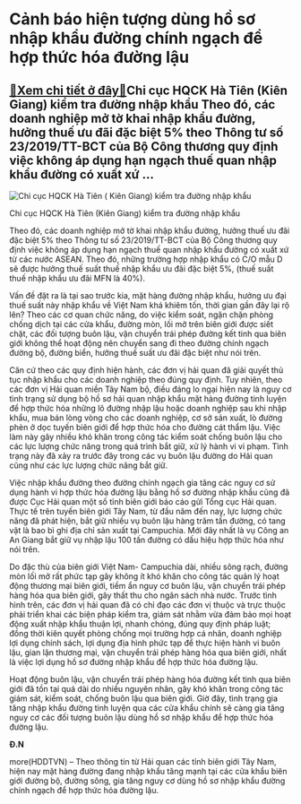 Cảnh báo hiện tượng dùng hồ sơ nhập khẩu đường chính ngạch để hợp thức hóa đường lậu
====================================================================================

[:gift:Xem chi tiết ở đây:gift:](https://hddtvn.com/canh-bao-hien-tuong-dung-ho-so-nhap-khau-duong-chinh-ngach-de-hop-thuc-hoa-duong-lau/)Chi cục HQCK Hà Tiên (Kiên Giang) kiểm tra đường nhập khẩu Theo đó, các doanh nghiệp mở tờ khai nhập khẩu đường, hưởng thuế ưu đãi đặc biệt 5% theo Thông tư số 23/2019/TT-BCT của Bộ Công thương quy định việc không áp dụng hạn ngạch thuế quan nhập khẩu đường có xuất xứ …
------------------------------------------------------------------------------------------------------------------------------------------------------------------------------------------------------------------------------------------------------------------------------





![Chi cục HQCK Hà Tiên ( Kiên Giang) kiểm tra đường nhập khẩu](https://hddtvn.com/wp-content/uploads/2021/01/2846_IMG_0176.jpg "Chi cục HQCK Hà Tiên ( Kiên Giang) kiểm tra đường nhập khẩu")


Chi cục HQCK Hà Tiên (Kiên Giang) kiểm tra đường nhập khẩu



Theo đó, các doanh nghiệp mở tờ khai nhập khẩu đường, hưởng thuế ưu đãi đặc biệt 5% theo Thông tư số 23/2019/TT-BCT của Bộ Công thương quy định việc không áp dụng hạn ngạch thuế quan nhập khẩu đường có xuất xứ từ các nước ASEAN. Theo đó, những trường hợp nhập khẩu có C/O mẫu D sẽ được hưởng thuế suất thuế nhập khẩu ưu đãi đặc biệt 5%, (thuế suất thuế nhập khẩu ưu đãi MFN là 40%).


Vấn đề đặt ra là tại sao trước kia, mặt hàng đường nhập khẩu, hưởng ưu đại thuế suất này nhập khẩu về Việt Nam khá khiêm tốn, thời gian gần đây lại rộ lên? Theo các cơ quan chức năng, do việc kiểm soát, ngặn chặn phòng chống dịch tại các cửa khẩu, đường mòn, lối mở trên biên giới được siết chặt, các đối tượng buôn lậu, vận chuyển trái phép đường kết tinh qua biên giới không thể hoạt động nên chuyển sang đi theo đường chính ngạch đường bộ, đường biển, hưởng thuế suất ưu đãi đặc biệt như nói trên.


Căn cứ theo các quy định hiện hành, các đơn vị hải quan đã giải quyết thủ tục nhập khẩu cho các doanh nghiệp theo đúng quy định. Tuy nhiên, theo các đơn vị Hải quan miền Tây Nam bộ, điều đáng lo ngại hiện nay là nguy cơ tình trạng sử dụng bộ hồ sơ hải quan nhập khẩu mặt hàng đường tinh luyện để hợp thức hóa những lô đường nhập lậu hoặc doanh nghiệp sau khi nhập khẩu, mua bán lòng vòng cho các doanh nghiệp, cơ sở sản xuất, lò đường phèn ở dọc tuyến biên giới để hợp thức hóa cho đường cát thẩm lậu. Việc làm này gây nhiều khó khăn trong công tác kiểm soát chống buôn lậu cho các lực lượng chức năng trong quá trình bắt giữ, xử lý hành vi vi phạm. Tình trạng này đã xảy ra trước đây trong các vụ buôn lậu đường do Hải quan cũng như các lực lượng chức năng bắt giữ.


Việc nhập khẩu đường theo đường chính ngạch gia tăng các nguy cơ sử dụng hành vi hợp thức hóa đường lậu bằng hồ sơ đường nhập khẩu cũng đã được Cục Hải quan một số tỉnh biên giới báo cáo gửi Tổng cục Hải quan. Thực tế trên tuyến biên giới Tây Nam, từ đầu năm đến nay, lực lượng chức năng đã phát hiện, bắt giữ nhiều vụ buôn lậu hàng trăm tấn đường, có tang vật là bao bì ghi địa chỉ sản xuất tại Campuchia. Mới đây nhất là vụ Công an An Giang bắt giữ vụ nhập lậu 100 tấn đường có dấu hiệu hợp thức hóa như nói trên.


Do đặc thù của biên giới Việt Nam- Campuchia dài, nhiều sông rạch, đường mòn lối mở rất phức tạp gây không ít khó khăn cho công tác quản lý hoạt động thương mại biên giới, tiềm ẩn nguy cơ buôn lậu, vận chuyển trái phép hàng hóa qua biên giới, gây thất thu cho ngân sách nhà nước. Trước tình hình trên, các đơn vị hải quan đã có chỉ đạo các đơn vị thuộc và trực thuộc phải triển khai các biện pháp kiểm tra, giám sát nhằm vừa đảm bảo mọi hoạt động xuất nhập khẩu thuận lợi, nhanh chóng, đúng quy định pháp luật; đồng thời kiên quyết phòng chống mọi trường hợp cá nhân, doanh nghiệp lợi dụng chính sách, lợi dụng địa hình phức tạp để thực hiện hành vi buôn lậu, gian lận thương mại, vận chuyển trái phép hàng hóa qua biên giới, nhất là việc lợi dụng hồ sơ đường nhập khẩu để hợp thức hóa đường lậu.


Hoạt động buôn lậu, vận chuyển trái phép hàng hóa đường kết tinh qua biên giới đã tồn tại quá dài do nhiều nguyên nhân, gây khó khăn trong công tác giám sát, kiểm soát, chống buôn lậu qua biên giới. Giờ đây, tình trạng gia tăng nhập khẩu đường tinh luyện qua các cửa khẩu chính sẽ càng gia tăng nguy cơ các đối tượng buôn lậu dùng hồ sơ nhập khẩu để hợp thức hóa đường lậu.




**Đ.N**



more(HDDTVN) – Theo thông tin từ Hải quan các tỉnh biên giới Tây Nam, hiện nay mặt hàng đường đang nhập khẩu tăng mạnh tại các cửa khẩu biên giới đường bộ, đường sông, gia tăng nguy cơ dùng hồ sơ nhập khẩu đường chính ngạch để hợp thức hóa đường lậu.

